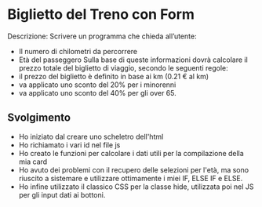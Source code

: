 Biglietto del Treno con Form
===
Descrizione:
Scrivere un programma che chieda all’utente:
- Il numero di chilometri da percorrere
- Età del passeggero
Sulla base di queste informazioni dovrà calcolare il prezzo totale del biglietto di viaggio, secondo le seguenti regole:
- il prezzo del biglietto è definito in base ai km (0.21 € al km)
- va applicato uno sconto del 20% per i minorenni
- va applicato uno sconto del 40% per gli over 65.

## Svolgimento
- Ho iniziato dal creare uno scheletro dell'html
- Ho richiamato i vari id nel file js
- Ho creato le funzioni per calcolare i dati utili per la compilazione della mia card
- Ho avuto dei problemi con il recupero delle selezioni per l'età, ma sono riuscito a sistemare e utilizzare ottimamente i miei IF, ELSE IF e ELSE.
- Ho infine utilizzato il classico CSS per la classe hide, utilizzata poi nel JS per gli input dati ai bottoni.